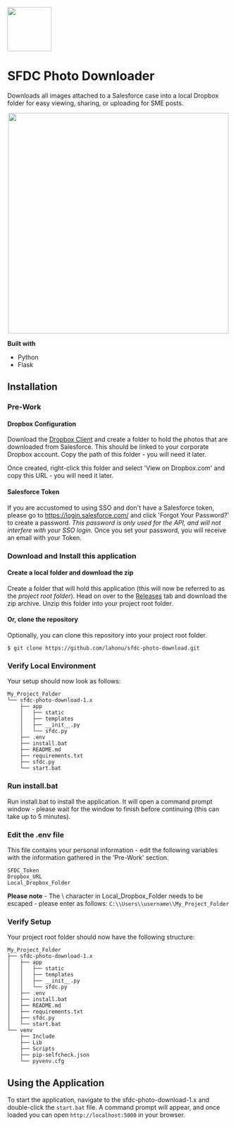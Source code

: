 
<span style="display:block;align:center"><img src='https://static.brandfolder.com/salesforce/logo/salesforce-primary-logo.png' height='100'/></span>

# SFDC Photo Downloader

Downloads all images attached to a Salesforce case into a local Dropbox folder for easy viewing, sharing, or uploading for SME posts.

<p align="center">
  <img height="500" src="https://i.imgur.com/lsjQljB.png">
</p>

**Built with**
* Python
* Flask

## Installation

### Pre-Work

#### Dropbox Configuration
Download the [Dropbox Client](https://www.dropbox.com/install) and create a folder to hold the photos that are downloaded from Salesforce. This should be linked to your corporate Dropbox account. Copy the path of this folder - you will need it later.

Once created, right-click this folder and select 'View on <span>Dropbox.com</span>' and copy this URL - you will need it later.

#### Salesforce Token
If you are accustomed to using SSO and don't have a Salesforce token, please go to https://login.salesforce.com/ and click 'Forgot Your Password?' to create a password. _This password is only used for the API, and will not interfere with your SSO login._ Once you set your password, you will receive an email with your Token.

### Download and Install this application

#### Create a local folder and download the zip
Create a folder that will hold this application (this will now be referred to as the _project root folder_). Head on over to the [Releases](https://github.com/lahonu/sfdc-photo-download/releases/latest) tab and download the zip archive. Unzip this folder into your project root folder.

#### Or, clone the repository
Optionally, you can clone this repository into your project root folder.

```$ git clone https://github.com/lahonu/sfdc-photo-download.git```

### Verify Local Environment
Your setup should now look as follows:
```
My_Project_Folder
└── sfdc-photo-download-1.x
    ├── app
    │   ├── static
    │   ├── templates
    │   ├── __init__.py
    │   └── sfdc.py
    ├── .env
    ├── install.bat
    ├── README.md
    ├── requirements.txt
    ├── sfdc.py
    └── start.bat
```
### Run install.bat
Run install.bat to install the application. It will open a command prompt window - please wait for the window to finish before continuing (this can take up to 5 minutes).

### Edit the .env file
This file contains your personal information - edit the following variables with the information gathered in the 'Pre-Work' section.
```
SFDC_Token
Dropbox_URL
Local_Dropbox_Folder
```
**Please note** - The \ character in Local_Dropbox_Folder needs to be escaped - please enter as follows:
`C:\\Users\\username\\My_Project_Folder`

### Verify Setup

Your project root folder should now have the following structure:
```
My_Project_Folder
├── sfdc-photo-download-1.x
│   ├── app
│   │   ├── static
│   │   ├── templates
│   │   ├── __init__.py
│   │   └── sfdc.py
│   ├── .env
│   ├── install.bat
│   ├── README.md
│   ├── requirements.txt
│   ├── sfdc.py
│   └── start.bat
└── venv
    ├── Include
    ├── Lib
    ├── Scripts
    ├── pip-selfcheck.json
    └── pyvenv.cfg
```

## Using the Application
To start the application, navigate to the sfdc-photo-download-1.x and double-click the `start.bat` file. A command prompt will appear, and once loaded you can open `http://localhost:5000` in your browser.
